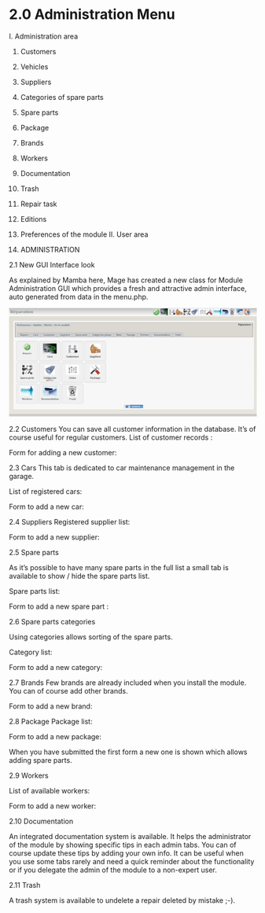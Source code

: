 # 2.0 Administration Menu

I.	Administration area
1.	Customers
2.	Vehicles
3.	Suppliers
4.	Categories of spare parts
5.	Spare parts
6.	Package
7.	Brands
8.	Workers
9.	Documentation
10.	Trash
11.	Repair task
12.	Editions
13.	Preferences of the module
II.	User area  
 
2.	ADMINISTRATION

2.1 	New GUI Interface look 

As explained by Mamba here, Mage has created a new class for Module Administration GUI which provides a fresh and attractive admin interface, auto generated from data in the menu.php.

![](../assets/image007.png)
 
 
 
2.2 	Customers
You can save all customer information in the database. It’s of course useful for regular customers.
List of customer records :
 
Form for adding a new customer:
 


 
2.3 	Cars
This tab is dedicated to car maintenance management in the garage. 

List of registered cars:
 

Form to add a new car:
 
 

2.4 	Suppliers
Registered supplier list:

 

Form to add a new supplier:

 
 
2.5 	Spare parts

As it’s possible to have many spare parts in the full list a small tab is available to show / hide the spare parts list.

Spare parts list:

 

Form to add a new spare part :

 


 
2.6 	Spare parts categories

Using categories allows sorting of the spare parts.

Category list:

 

Form to add a new category:

 

 
2.7 	Brands
Few brands are already included when you install the module. You can of course add other brands.
 
Form to add a new brand:
 

 
2.8 	Package
Package list:

 

Form to add a new package:

 

When you have submitted the first form a new one is shown which allows adding spare parts.

 


 
2.9 	Workers

List of available workers:
 
Form to add a new worker:
 

2.10 	Documentation

An integrated documentation system is available. It helps the administrator of the module by showing specific tips in each admin tabs.
You can of course update these tips by adding your own info. It can be useful when you use some tabs rarely and need a quick reminder about the functionality or if you delegate the admin of the module to a non-expert user.
 


 
2.11 	Trash

A trash system is available to undelete a repair deleted by mistake ;-).
 

